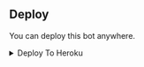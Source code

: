 


## Deploy
You can deploy this bot anywhere.

<details><summary>Deploy To Heroku</summary>
<p>
<br>
<a href="https://heroku.com/deploy?template=https://github.com/assassin0101/Assassin-filter-bot-prvt">
  <img src="https://www.herokucdn.com/deploy/button.svg" alt="Deploy">
</a>
</p>
</details>

